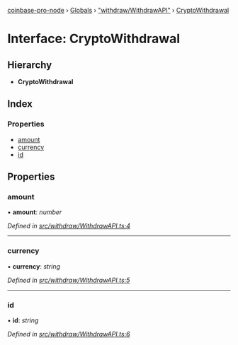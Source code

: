 [coinbase-pro-node](../README.md) › [Globals](../globals.md) › ["withdraw/WithdrawAPI"](../modules/_withdraw_withdrawapi_.md) › [CryptoWithdrawal](_withdraw_withdrawapi_.cryptowithdrawal.md)

# Interface: CryptoWithdrawal

## Hierarchy

- **CryptoWithdrawal**

## Index

### Properties

- [amount](_withdraw_withdrawapi_.cryptowithdrawal.md#amount)
- [currency](_withdraw_withdrawapi_.cryptowithdrawal.md#currency)
- [id](_withdraw_withdrawapi_.cryptowithdrawal.md#id)

## Properties

### amount

• **amount**: _number_

_Defined in [src/withdraw/WithdrawAPI.ts:4](https://github.com/bennyn/coinbase-pro-node/blob/64d8e93/src/withdraw/WithdrawAPI.ts#L4)_

---

### currency

• **currency**: _string_

_Defined in [src/withdraw/WithdrawAPI.ts:5](https://github.com/bennyn/coinbase-pro-node/blob/64d8e93/src/withdraw/WithdrawAPI.ts#L5)_

---

### id

• **id**: _string_

_Defined in [src/withdraw/WithdrawAPI.ts:6](https://github.com/bennyn/coinbase-pro-node/blob/64d8e93/src/withdraw/WithdrawAPI.ts#L6)_
